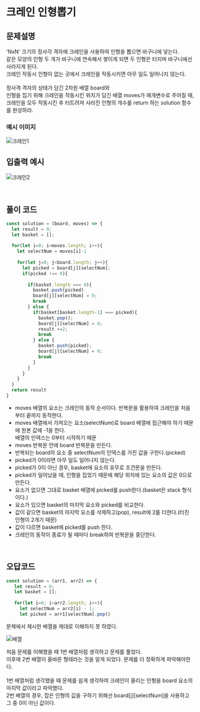# 크레인 인형뽑기

## 문제설명
'NxN' 크기의 정사각 격자에 크레인을 사용하여 인형을 뽑으면 바구니에 넣는다. <br>
같은 모양의 인형 두 개가 바구니에 연속해서 쌓이게 되면 두 인형은 터지며 바구니에선 사라지게 된다. <br>
크레인 작동시 인형이 없는 곳에서 크레인을 작동시키면 아무 일도 일어나지 않는다. <br>
<br>
정사격 격자의 상태가 담긴 2차원 배열 board와<br> 
인형을 집기 위해 크레인을 작동시킨 위치가 담긴 배열 moves가 매개변수로 주어질 때, <br>
크레인을 모두 작동시킨 후 터트려져 사라진 인형의 개수를 return 하는 solution 함수를 완성하라.

### 예시 이미지
![크레인1](https://user-images.githubusercontent.com/62838570/125596866-9268a09c-0510-434e-a3e6-aa8906a84b40.png)

## 입출력 예시
![크레인2](https://user-images.githubusercontent.com/62838570/125597043-5df94fe4-a1be-408a-8344-043975dcb51e.png)

<br>

## 풀이 코드
```javascript
const solution = (board, moves) => {
  let result = 0;
  let basket = [];
  
  for(let i=0; i<moves.length; i++){
    let selectNum = moves[i]-1
   
    for(let j=0; j<board.length; j++){
      let picked = board[j][selectNum];
      if(picked !== 0){
  
        if(basket.length === 0){
          basket.push(picked)
          board[j][selectNum] = 0;
          break
        } else {
          if(basket[basket.length-1] === picked){
            basket.pop();
            board[j][selectNum] = 0;
            result +=2;
            break
          } else {
            basket.push(picked);
            board[j][selectNum] = 0;
            break
          }
        }
      }
    }
  }
  return result
}
```

- moves 배열의 요소는 크레인의 동작 순서이다. 반복문을 활용하여 크레인을 처음부터 끝까지 동작한다.
- moves 배열에서 가져오는 요소(selectNum)로 board 배열에 접근해야 하기 때문에 원본 값에 -1을 한다. <br>
배열의 인덱스는 0부터 시작하기 때문
- moves 반복문 안에 board 반복문을 만든다.
- 반복되는 board의 요소 중 selectNum의 인덱스를 가진 값을 구한다.(picked)
- picked가 0이라면 아무 일도 일어나지 않는다.
- picked가 0이 아닌 경우, basket에 요소의 유무로 조건문을 만든다.
- picked가 일어났을 때, 인형을 집었기 때문에 해당 위치에 있는 요소의 값은 0으로 만든다.
- 요소가 없으면 그대로 basket 배열에 picked를 push한다.(basket은 stack 형식이다.)
- 요소가 있으면 basket의 마지막 요소와 picked를 비교한다.
- 값이 같으면 basket의 마지막 요소를 삭제하고(pop), result에 2를 더한다.(터진 인형이 2개기 때문)
- 값이 다르면 basket에 picked를 push 한다.
- 크레인의 동작이 종료가 될 때마다 break하여 반복문을 중단한다.

<br>

## 오답코드
```javascript
const solution = (arr1, arr2) => {
   let result = 0;
   let basket = [];
  
   for(let i=0; i<arr2.length; i++){
     let selectNum = arr2[i] - 1;
     let picked = arr1[selectNum].pop()
```

문제에서 제시한 배열을 제대로 이해하지 못 하였다. <br>

![배열](https://user-images.githubusercontent.com/62838570/125601281-fd443f18-40b7-4154-819f-a9bd12187c9e.png)

처음 문제를 이해했을 때 1번 배열처럼 생각하고 문제를 풀었다. <br>
이후에 2번 배열이 올바른 형태라는 것을 알게 되었다. 문제를 더 정확하게 파악해야한다. <br>
<br>
1번 배열처럼 생각했을 때 문제를 쉽게 생각하여 크레인이 올리는 인형을 board 요소의 마지막 값이라고 파악했다.<br>
2번 배열의 경우, 잡은 인형의 값을 구하기 위해선 board[j][selectNum]을 사용하고 그 중 0이 아닌 값이다. <br>
